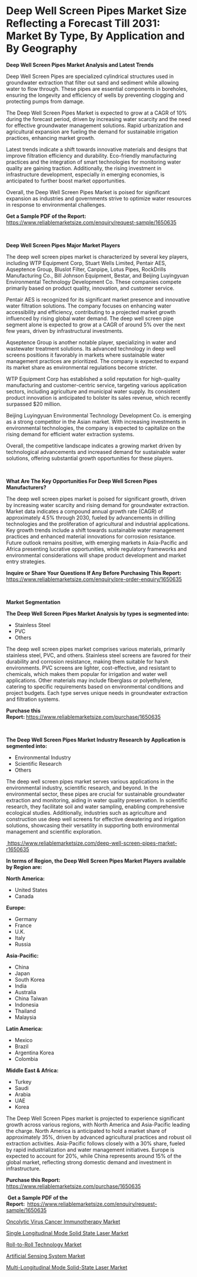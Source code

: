<p><h1>Deep Well Screen Pipes Market Size Reflecting a Forecast Till 2031: Market By Type, By Application and By Geography</h1></p><p><strong>Deep Well Screen Pipes Market Analysis and Latest Trends</strong></p>
<p><p>Deep Well Screen Pipes are specialized cylindrical structures used in groundwater extraction that filter out sand and sediment while allowing water to flow through. These pipes are essential components in boreholes, ensuring the longevity and efficiency of wells by preventing clogging and protecting pumps from damage. </p><p>The Deep Well Screen Pipes Market is expected to grow at a CAGR of 10% during the forecast period, driven by increasing water scarcity and the need for effective groundwater management solutions. Rapid urbanization and agricultural expansion are fueling the demand for sustainable irrigation practices, enhancing market growth. </p><p>Latest trends indicate a shift towards innovative materials and designs that improve filtration efficiency and durability. Eco-friendly manufacturing practices and the integration of smart technologies for monitoring water quality are gaining traction. Additionally, the rising investment in infrastructure development, especially in emerging economies, is anticipated to further boost market opportunities. </p><p>Overall, the Deep Well Screen Pipes Market is poised for significant expansion as industries and governments strive to optimize water resources in response to environmental challenges.</p></p>
<p><strong>Get a Sample PDF of the Report:&nbsp;</strong> <a href="https://www.reliablemarketsize.com/enquiry/request-sample/1650635?utm_campaign=1105&utm_medium=2&utm_source=Github&utm_content=ia&utm_term=08122024&utm_id=deep-well-screen-pipes">https://www.reliablemarketsize.com/enquiry/request-sample/1650635</a></p>
<p>&nbsp;</p>
<p><strong>Deep Well Screen Pipes Major Market Players</strong></p>
<p><p>The deep well screen pipes market is characterized by several key players, including WTP Equipment Corp, Stuart Wells Limited, Pentair AES, Aqseptence Group, Bluslot Filter, Canpipe, Lotus Pipes, RockDrills Manufacturing Co., Bill Johnson Equipment, Bestar, and Beijing Luyingyuan Environmental Technology Development Co. These companies compete primarily based on product quality, innovation, and customer service.</p><p>Pentair AES is recognized for its significant market presence and innovative water filtration solutions. The company focuses on enhancing water accessibility and efficiency, contributing to a projected market growth influenced by rising global water demand. The deep well screen pipe segment alone is expected to grow at a CAGR of around 5% over the next few years, driven by infrastructural investments.</p><p>Aqseptence Group is another notable player, specializing in water and wastewater treatment solutions. Its advanced technology in deep well screens positions it favorably in markets where sustainable water management practices are prioritized. The company is expected to expand its market share as environmental regulations become stricter.</p><p>WTP Equipment Corp has established a solid reputation for high-quality manufacturing and customer-centric service, targeting various application sectors, including agriculture and municipal water supply. Its consistent product innovation is anticipated to bolster its sales revenue, which recently surpassed $20 million.</p><p>Beijing Luyingyuan Environmental Technology Development Co. is emerging as a strong competitor in the Asian market. With increasing investments in environmental technologies, the company is expected to capitalize on the rising demand for efficient water extraction systems.</p><p>Overall, the competitive landscape indicates a growing market driven by technological advancements and increased demand for sustainable water solutions, offering substantial growth opportunities for these players.</p></p>
<p>&nbsp;</p>
<p><strong>What Are The Key Opportunities For Deep Well Screen Pipes Manufacturers?</strong></p>
<p><p>The deep well screen pipes market is poised for significant growth, driven by increasing water scarcity and rising demand for groundwater extraction. Market data indicates a compound annual growth rate (CAGR) of approximately 4.5% through 2030, fueled by advancements in drilling technologies and the proliferation of agricultural and industrial applications. Key growth trends include a shift towards sustainable water management practices and enhanced material innovations for corrosion resistance. Future outlook remains positive, with emerging markets in Asia-Pacific and Africa presenting lucrative opportunities, while regulatory frameworks and environmental considerations will shape product development and market entry strategies.</p></p>
<p><strong>Inquire or Share Your Questions If Any Before Purchasing This Report:</strong> <a href="https://www.reliablemarketsize.com/enquiry/pre-order-enquiry/1650635?utm_campaign=1105&utm_medium=2&utm_source=Github&utm_content=ia&utm_term=08122024&utm_id=deep-well-screen-pipes">https://www.reliablemarketsize.com/enquiry/pre-order-enquiry/1650635</a></p>
<p>&nbsp;</p>
<p><strong>Market Segmentation</strong></p>
<p><strong>The Deep Well Screen Pipes Market Analysis by types is segmented into:</strong></p>
<p><ul><li>Stainless Steel</li><li>PVC</li><li>Others</li></ul></p>
<p><p>The deep well screen pipes market comprises various materials, primarily stainless steel, PVC, and others. Stainless steel screens are favored for their durability and corrosion resistance, making them suitable for harsh environments. PVC screens are lighter, cost-effective, and resistant to chemicals, which makes them popular for irrigation and water well applications. Other materials may include fiberglass or polyethylene, catering to specific requirements based on environmental conditions and project budgets. Each type serves unique needs in groundwater extraction and filtration systems.</p></p>
<p><strong>Purchase this Report:&nbsp;</strong><a href="https://www.reliablemarketsize.com/purchase/1650635?utm_campaign=1105&utm_medium=2&utm_source=Github&utm_content=ia&utm_term=08122024&utm_id=deep-well-screen-pipes">https://www.reliablemarketsize.com/purchase/1650635</a></p>
<p>&nbsp;</p>
<p><strong>The Deep Well Screen Pipes Market Industry Research by Application is segmented into:</strong></p>
<p><ul><li>Environmental Industry</li><li>Scientific Research</li><li>Others</li></ul></p>
<p><p>The deep well screen pipes market serves various applications in the environmental industry, scientific research, and beyond. In the environmental sector, these pipes are crucial for sustainable groundwater extraction and monitoring, aiding in water quality preservation. In scientific research, they facilitate soil and water sampling, enabling comprehensive ecological studies. Additionally, industries such as agriculture and construction use deep well screens for effective dewatering and irrigation solutions, showcasing their versatility in supporting both environmental management and scientific exploration.</p></p>
<p><a href="https://www.reliablemarketsize.com/deep-well-screen-pipes-market-r1650635?utm_campaign=1105&utm_medium=2&utm_source=Github&utm_content=ia&utm_term=08122024&utm_id=deep-well-screen-pipes">&nbsp;https://www.reliablemarketsize.com/deep-well-screen-pipes-market-r1650635</a></p>
<p><strong>In terms of Region, the Deep Well Screen Pipes Market Players available by Region are:</strong></p>
<p>
    <p> <strong> North America: </strong>
        <ul>
            <li>United States</li>
            <li>Canada</li>
        </ul>
        </p> 
    <p> <strong> Europe: </strong>
        <ul>
            <li>Germany</li>
            <li>France</li>
            <li>U.K.</li>
            <li>Italy</li>
            <li>Russia</li>
        </ul>
        </p> 
    <p> <strong> Asia-Pacific: </strong>
        <ul>
            <li>China</li>
            <li>Japan</li>
            <li>South Korea</li>
            <li>India</li>
            <li>Australia</li>
            <li>China Taiwan</li>
            <li>Indonesia</li>
            <li>Thailand</li>
            <li>Malaysia</li>
        </ul>
        </p> 
    <p> <strong> Latin America: </strong>
        <ul>
            <li>Mexico</li>
            <li>Brazil</li>
            <li>Argentina Korea</li>
            <li>Colombia</li>
        </ul>
        </p> 
    <p> <strong> Middle East & Africa: </strong>
        <ul>
            <li>Turkey</li>
            <li>Saudi</li>
            <li>Arabia</li>
            <li>UAE</li>
            <li>Korea</li>
        </ul>
    </p>
    </p>
<p><p>The Deep Well Screen Pipes market is projected to experience significant growth across various regions, with North America and Asia-Pacific leading the charge. North America is anticipated to hold a market share of approximately 35%, driven by advanced agricultural practices and robust oil extraction activities. Asia-Pacific follows closely with a 30% share, fueled by rapid industrialization and water management initiatives. Europe is expected to account for 20%, while China represents around 15% of the global market, reflecting strong domestic demand and investment in infrastructure.</p></p>
<p><strong>Purchase this Report: </strong><a href="https://www.reliablemarketsize.com/purchase/1650635?utm_campaign=1105&utm_medium=2&utm_source=Github&utm_content=ia&utm_term=08122024&utm_id=deep-well-screen-pipes">https://www.reliablemarketsize.com/purchase/1650635</a></p>
<p>&nbsp;<strong>Get a Sample PDF of the Report:&nbsp;&nbsp;</strong><a href="https://www.reliablemarketsize.com/enquiry/request-sample/1650635?utm_campaign=1105&utm_medium=2&utm_source=Github&utm_content=ia&utm_term=08122024&utm_id=deep-well-screen-pipes">https://www.reliablemarketsize.com/enquiry/request-sample/1650635</a></p>
<p><strong></strong></p>
<p><p><a href="https://www.linkedin.com/pulse/accelerated-growth-oncolytic-virus-cancer-immunotherapy-market-yojme?utm_campaign=1105&utm_medium=2&utm_source=Github&utm_content=ia&utm_term=08122024&utm_id=deep-well-screen-pipes">Oncolytic Virus Cancer Immunotherapy Market</a></p><p><a href="https://issuu.com/reportprime-2/docs/single-longitudinal-mode-solid-state-laser-market-?utm_campaign=1105&utm_medium=2&utm_source=Github&utm_content=ia&utm_term=08122024&utm_id=deep-well-screen-pipes">Single Longitudinal Mode Solid State Laser Market</a></p><p><a href="https://www.linkedin.com/pulse/roll-to-roll-technology-market-in-depth-report-size-3kvjc?utm_campaign=1105&utm_medium=2&utm_source=Github&utm_content=ia&utm_term=08122024&utm_id=deep-well-screen-pipes">Roll-to-Roll Technology Market</a></p><p><a href="https://www.linkedin.com/pulse/artificial-sensing-system-market-size-expanding-rapidly-annual-9poef?utm_campaign=1105&utm_medium=2&utm_source=Github&utm_content=ia&utm_term=08122024&utm_id=deep-well-screen-pipes">Artificial Sensing System Market</a></p><p><a href="https://issuu.com/reportprime-2/docs/multi-longitudinal-mode-solid-state-laser-market-s?utm_campaign=1105&utm_medium=2&utm_source=Github&utm_content=ia&utm_term=08122024&utm_id=deep-well-screen-pipes">Multi-Longitudinal Mode Solid-State Laser Market</a></p></p>
